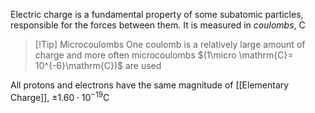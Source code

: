 Electric charge is a fundamental property of some subatomic particles, responsible for the forces between them. It is measured in *coulombs*, $\mathrm{C}$

> [!Tip] Microcoulombs
One coulomb is a relatively large amount of charge and more often microcoulombs $(1\micro \mathrm{C}= 10^{-6}\mathrm{C})$ are used

All protons and electrons have the same magnitude of [[Elementary Charge]], $\pm 1.60\cdot {10}^{-19}\mathrm{C}$


